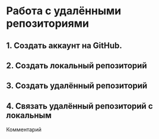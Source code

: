 # **Работа с удалёнными репозиториями**
## 1. Создать аккаунт на GitHub.
## 2. Создать локальный репозиторий
## 3. Создать удалённый репозиторий
## 4. Связать удалённый репозиторий с локальным

Комментарий
